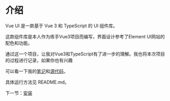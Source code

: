 # 介绍
Vue UI 是一款基于 Vue 3 和 TypeScript 的 UI 组件库。

这款组件库是本人作为练手Vue3项目而编写，界面设计参考了Element UI网站的配色和功能。

通过这一个项目，让我对Vue3和TypeScript有了进一步的理解。我也将本次项目的过程进行记录，如果你也有兴趣

可以看一下我的[笔记](https://zhuanlan.zhihu.com/p/484803396)和[源代码](https://github.com/JessicaLiu0220/Vue-UI)，

具体运行方法见 README.md。


下一节：[安装](#/doc/install)